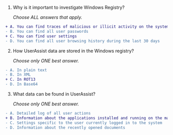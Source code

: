 1. Why is it important to investigate Windows Registry?

   _Choose ALL answers that apply._
```diff
+ A. You can find traces of malicious or illicit activity on the system
- B. You can find all user passwords
+ C. You can find user settings
- D. You can find all user browsing history during the last 30 days
```
2. How UserAssist data are stored in the Windows registry?

   _Choose only ONE best answer._
```diff
- A. In plain text
- B. In XML
+ C. In ROT13
- D. In Base64
```
3. What data can be found in UserAssist?

   _Choose only ONE best answer._
```diff
- A. Detailed log of all user actions
+ B. Information about the applications installed and running on the machine
- C. Settings specific to the user currently logged in to the system
- D. Information about the recently opened documents
```